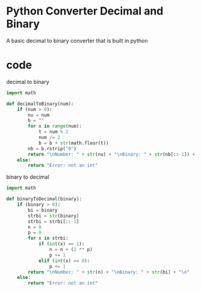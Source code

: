 # Python Converter Decimal and Binary
A basic decimal to binary converter that is built in python

# code 
decimal to binary
```python
import math

def decimalToBinary(num):
    if (num > 0):
        nu = num
        b = ""
        for x in range(num):
            t = num % 2
            num /= 2
            b = b + str(math.floor(t))
        nb = b.rstrip("0")
        return "\nNumber: " + str(nu) + "\nBinary: " + str(nb[::-1]) + "\n"
    else:
        return "Error: not an int"
```
binary to decimal
```python
import math

def binaryToDecimal(binary):
    if (binary > 0):
        bi = binary
        strbi = str(binary)
        strbi = strbi[::-1]
        n = 0
        p = 0
        for x in strbi:
            if (int(x) == 1):
                n = n + (2 ** p)
                p += 1
            elif (int(x) == 0):
                p += 1
        return "\nNumber: " + str(n) + "\nBinary: " + str(bi) + "\n"
    else:
        return "Error: not an int"
```